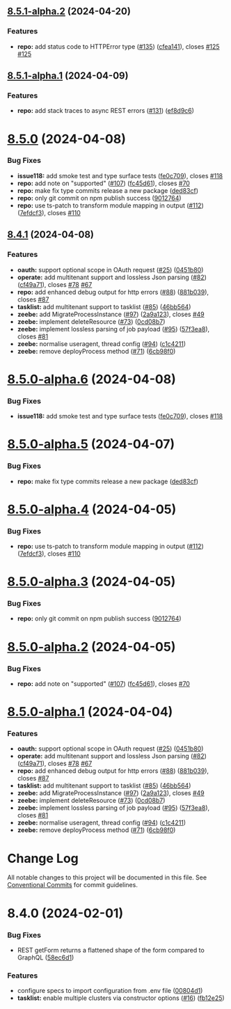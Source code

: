 ## [8.5.1-alpha.2](https://github.com/camunda/camunda-8-js-sdk/compare/v8.5.1-alpha.1...v8.5.1-alpha.2) (2024-04-20)


### Features

* **repo:** add status code to HTTPError type ([#135](https://github.com/camunda/camunda-8-js-sdk/issues/135)) ([cfea141](https://github.com/camunda/camunda-8-js-sdk/commit/cfea14173c4ddc005df142cc139db961a235cd53)), closes [#125](https://github.com/camunda/camunda-8-js-sdk/issues/125) [#125](https://github.com/camunda/camunda-8-js-sdk/issues/125)

## [8.5.1-alpha.1](https://github.com/camunda/camunda-8-js-sdk/compare/v8.5.0...v8.5.1-alpha.1) (2024-04-09)


### Features

* **repo:** add stack traces to async REST errors ([#131](https://github.com/camunda/camunda-8-js-sdk/issues/131)) ([ef8d9c6](https://github.com/camunda/camunda-8-js-sdk/commit/ef8d9c6b58a8864d66b6f8f1b008256cc9acf187))

# [8.5.0](https://github.com/camunda/camunda-8-js-sdk/compare/v8.4.1...v8.5.0) (2024-04-08)


### Bug Fixes

* **issue118:** add smoke test and type surface tests ([fe0c709](https://github.com/camunda/camunda-8-js-sdk/commit/fe0c70925cf3df610b049e776eed5bffe56ef604)), closes [#118](https://github.com/camunda/camunda-8-js-sdk/issues/118)
* **repo:** add note on "supported" ([#107](https://github.com/camunda/camunda-8-js-sdk/issues/107)) ([fc45d61](https://github.com/camunda/camunda-8-js-sdk/commit/fc45d618bc459a06fbf76bd6907511d08e1f583b)), closes [#70](https://github.com/camunda/camunda-8-js-sdk/issues/70)
* **repo:** make fix type commits release a new package ([ded83cf](https://github.com/camunda/camunda-8-js-sdk/commit/ded83cfaf437a2f62a5ef134d7616538facda614))
* **repo:** only git commit on npm publish success ([9012764](https://github.com/camunda/camunda-8-js-sdk/commit/901276451845c5dbd926af0a6563d5564d3e87b9))
* **repo:** use ts-patch to transform module mapping in output ([#112](https://github.com/camunda/camunda-8-js-sdk/issues/112)) ([7efdcf3](https://github.com/camunda/camunda-8-js-sdk/commit/7efdcf3478a0d68b4f1cbc62c1526ba7275008b0)), closes [#110](https://github.com/camunda/camunda-8-js-sdk/issues/110)

## [8.4.1](https://github.com/camunda/camunda-8-js-sdk/compare/v8.4.0...v8.4.1) (2024-04-08)


### Features

* **oauth:** support optional scope in OAuth request ([#25](https://github.com/camunda/camunda-8-js-sdk/issues/25)) ([0451b80](https://github.com/camunda/camunda-8-js-sdk/commit/0451b802594f76518830b9bdff515d67fc0231b9))
* **operate:** add multitenant support and lossless Json parsing ([#82](https://github.com/camunda/camunda-8-js-sdk/issues/82)) ([cf49a71](https://github.com/camunda/camunda-8-js-sdk/commit/cf49a717e2632af845529b3c1fde85ee1b0b347b)), closes [#78](https://github.com/camunda/camunda-8-js-sdk/issues/78) [#67](https://github.com/camunda/camunda-8-js-sdk/issues/67)
* **repo:** add enhanced debug output for http errors ([#88](https://github.com/camunda/camunda-8-js-sdk/issues/88)) ([881b039](https://github.com/camunda/camunda-8-js-sdk/commit/881b03965cc37431885a76291f7c0aa762f26227)), closes [#87](https://github.com/camunda/camunda-8-js-sdk/issues/87)
* **tasklist:** add multitenant support to tasklist ([#85](https://github.com/camunda/camunda-8-js-sdk/issues/85)) ([46bb564](https://github.com/camunda/camunda-8-js-sdk/commit/46bb564365afc3bc6758cd436490a459708128e6))
* **zeebe:** add MigrateProcessInstance ([#97](https://github.com/camunda/camunda-8-js-sdk/issues/97)) ([2a9a123](https://github.com/camunda/camunda-8-js-sdk/commit/2a9a1232b160962f86b9450edd9047a8a933068a)), closes [#49](https://github.com/camunda/camunda-8-js-sdk/issues/49)
* **zeebe:** implement deleteResource ([#73](https://github.com/camunda/camunda-8-js-sdk/issues/73)) ([0cd08b7](https://github.com/camunda/camunda-8-js-sdk/commit/0cd08b7b85d23ab44e42b36b2d9b48c1cfcb8c63))
* **zeebe:** implement lossless parsing of job payload ([#95](https://github.com/camunda/camunda-8-js-sdk/issues/95)) ([57f3ea8](https://github.com/camunda/camunda-8-js-sdk/commit/57f3ea85d4cf86256301f5f2a9bcead09c01a199)), closes [#81](https://github.com/camunda/camunda-8-js-sdk/issues/81)
* **zeebe:** normalise useragent, thread config ([#94](https://github.com/camunda/camunda-8-js-sdk/issues/94)) ([c1c4211](https://github.com/camunda/camunda-8-js-sdk/commit/c1c4211db11173c56d2410f489503ef9acf185f2))
* **zeebe:** remove deployProcess method ([#71](https://github.com/camunda/camunda-8-js-sdk/issues/71)) ([6cb98f0](https://github.com/camunda/camunda-8-js-sdk/commit/6cb98f0ff3baf643015bacfa690f4f119caf6083))


# [8.5.0-alpha.6](https://github.com/camunda/camunda-8-js-sdk/compare/v8.5.0-alpha.5...v8.5.0-alpha.6) (2024-04-08)


### Bug Fixes

* **issue118:** add smoke test and type surface tests ([fe0c709](https://github.com/camunda/camunda-8-js-sdk/commit/fe0c70925cf3df610b049e776eed5bffe56ef604)), closes [#118](https://github.com/camunda/camunda-8-js-sdk/issues/118)

# [8.5.0-alpha.5](https://github.com/camunda/camunda-8-js-sdk/compare/v8.5.0-alpha.4...v8.5.0-alpha.5) (2024-04-07)


### Bug Fixes

* **repo:** make fix type commits release a new package ([ded83cf](https://github.com/camunda/camunda-8-js-sdk/commit/ded83cfaf437a2f62a5ef134d7616538facda614))

# [8.5.0-alpha.4](https://github.com/camunda/camunda-8-js-sdk/compare/v8.5.0-alpha.3...v8.5.0-alpha.4) (2024-04-05)


### Bug Fixes

* **repo:** use ts-patch to transform module mapping in output ([#112](https://github.com/camunda/camunda-8-js-sdk/issues/112)) ([7efdcf3](https://github.com/camunda/camunda-8-js-sdk/commit/7efdcf3478a0d68b4f1cbc62c1526ba7275008b0)), closes [#110](https://github.com/camunda/camunda-8-js-sdk/issues/110)

# [8.5.0-alpha.3](https://github.com/camunda/camunda-8-js-sdk/compare/v8.5.0-alpha.2...v8.5.0-alpha.3) (2024-04-05)


### Bug Fixes

* **repo:** only git commit on npm publish success ([9012764](https://github.com/camunda/camunda-8-js-sdk/commit/901276451845c5dbd926af0a6563d5564d3e87b9))

# [8.5.0-alpha.2](https://github.com/camunda/camunda-8-js-sdk/compare/v8.5.0-alpha.1...v8.5.0-alpha.2) (2024-04-05)


### Bug Fixes

* **repo:** add note on "supported" ([#107](https://github.com/camunda/camunda-8-js-sdk/issues/107)) ([fc45d61](https://github.com/camunda/camunda-8-js-sdk/commit/fc45d618bc459a06fbf76bd6907511d08e1f583b)), closes [#70](https://github.com/camunda/camunda-8-js-sdk/issues/70)

# [8.5.0-alpha.1](https://github.com/camunda/camunda-8-js-sdk/compare/v8.4.0...v8.5.0-alpha.1) (2024-04-04)


### Features

* **oauth:** support optional scope in OAuth request ([#25](https://github.com/camunda/camunda-8-js-sdk/issues/25)) ([0451b80](https://github.com/camunda/camunda-8-js-sdk/commit/0451b802594f76518830b9bdff515d67fc0231b9))
* **operate:** add multitenant support and lossless Json parsing ([#82](https://github.com/camunda/camunda-8-js-sdk/issues/82)) ([cf49a71](https://github.com/camunda/camunda-8-js-sdk/commit/cf49a717e2632af845529b3c1fde85ee1b0b347b)), closes [#78](https://github.com/camunda/camunda-8-js-sdk/issues/78) [#67](https://github.com/camunda/camunda-8-js-sdk/issues/67)
* **repo:** add enhanced debug output for http errors ([#88](https://github.com/camunda/camunda-8-js-sdk/issues/88)) ([881b039](https://github.com/camunda/camunda-8-js-sdk/commit/881b03965cc37431885a76291f7c0aa762f26227)), closes [#87](https://github.com/camunda/camunda-8-js-sdk/issues/87)
* **tasklist:** add multitenant support to tasklist ([#85](https://github.com/camunda/camunda-8-js-sdk/issues/85)) ([46bb564](https://github.com/camunda/camunda-8-js-sdk/commit/46bb564365afc3bc6758cd436490a459708128e6))
* **zeebe:** add MigrateProcessInstance ([#97](https://github.com/camunda/camunda-8-js-sdk/issues/97)) ([2a9a123](https://github.com/camunda/camunda-8-js-sdk/commit/2a9a1232b160962f86b9450edd9047a8a933068a)), closes [#49](https://github.com/camunda/camunda-8-js-sdk/issues/49)
* **zeebe:** implement deleteResource ([#73](https://github.com/camunda/camunda-8-js-sdk/issues/73)) ([0cd08b7](https://github.com/camunda/camunda-8-js-sdk/commit/0cd08b7b85d23ab44e42b36b2d9b48c1cfcb8c63))
* **zeebe:** implement lossless parsing of job payload ([#95](https://github.com/camunda/camunda-8-js-sdk/issues/95)) ([57f3ea8](https://github.com/camunda/camunda-8-js-sdk/commit/57f3ea85d4cf86256301f5f2a9bcead09c01a199)), closes [#81](https://github.com/camunda/camunda-8-js-sdk/issues/81)
* **zeebe:** normalise useragent, thread config ([#94](https://github.com/camunda/camunda-8-js-sdk/issues/94)) ([c1c4211](https://github.com/camunda/camunda-8-js-sdk/commit/c1c4211db11173c56d2410f489503ef9acf185f2))
* **zeebe:** remove deployProcess method ([#71](https://github.com/camunda/camunda-8-js-sdk/issues/71)) ([6cb98f0](https://github.com/camunda/camunda-8-js-sdk/commit/6cb98f0ff3baf643015bacfa690f4f119caf6083))

# Change Log

All notable changes to this project will be documented in this file.
See [Conventional Commits](https://conventionalcommits.org) for commit guidelines.

# 8.4.0 (2024-02-01)

### Bug Fixes

- REST getForm returns a flattened shape of the form compared to GraphQL ([58ec6d1](https://github.com/camunda/camunda-8-js-sdk/commit/58ec6d1de08e39cb4699326b67ebbf6a398fb30f))

### Features

- configure specs to import configuration from .env file ([00804d1](https://github.com/camunda/camunda-8-js-sdk/commit/00804d132c0e1840846a5af9eee26351f9580c74))
- **tasklist:** enable multiple clusters via constructor options ([#16](https://github.com/camunda/camunda-8-js-sdk/issues/16)) ([fb12e25](https://github.com/camunda/camunda-8-js-sdk/commit/fb12e258321e6bba03d11d38119c740f0e242773))
